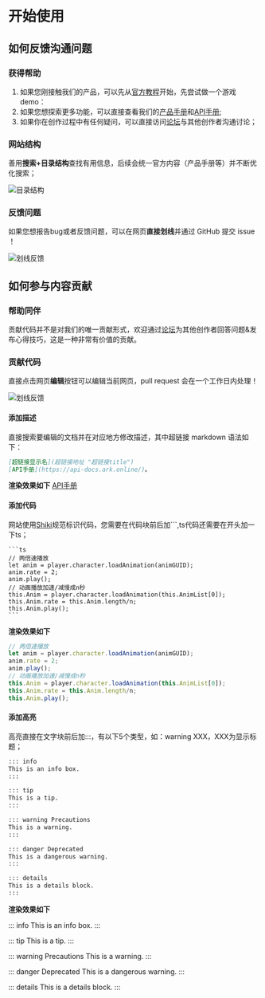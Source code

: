 # 开始使用

## 如何反馈沟通问题

### 获得帮助

1. 如果您刚接触我们的产品，可以先从[官方教程](https://meta.feishu.cn/wiki/wikcnmY0MQweLdbnlywkJJiDucd)开始，先尝试做一个游戏 demo：
2. 如果您想探索更多功能，可以直接查看我们的[产品手册](https://meta.feishu.cn/wiki/wikcnTRMsvWdaJq2SOenbuHjXmf)和[API手册](https://api-docs.ark.online/);
3. 如果你在创作过程中有任何疑问，可以直接访问[论坛](https://forum.ark.online/)与其他创作者沟通讨论；

### 网站结构

善用**搜索+目录结构**查找有用信息，后续会统一官方内容（产品手册等）并不断优化搜索；

![目录结构](https://tc-cdn-forum.ark.online/forum/202302/27/112907mi8oj2o51kzr25jm.png)

### 反馈问题

如果您想报告bug或者反馈问题，可以在网页**直接划线**并通过 GitHub 提交 issue ！

![划线反馈](https://tc-cdn-forum.ark.online/forum/202302/27/113109tgrcp2wvuypcik8c.gif)

## 如何参与内容贡献

### 帮助同伴

贡献代码并不是对我们的唯一贡献形式，欢迎通过[论坛](https://forum.ark.online/)为其他创作者回答问题&发布心得技巧，这是一种非常有价值的贡献。

### 贡献代码

直接点击网页**编辑**按钮可以编辑当前网页，pull request 会在一个工作日内处理！

![划线反馈](https://tc-cdn-forum.ark.online/forum/202302/27/113110nvzywxtc6rsrvz7g.gif)


#### 添加描述

直接搜索要编辑的文档并在对应地方修改描述，其中超链接 markdown 语法如下：

``` markdown
[超链接显示名](超链接地址 "超链接title")
[API手册](https://api-docs.ark.online/)。
```

**渲染效果如下**
[API手册](https://api-docs.ark.online/)


#### 添加代码

网站使用[Shiki](https://shiki.matsu.io/)规范标识代码，您需要在代码块前后加```,ts代码还需要在开头加一下ts；

````
```ts
// 两倍速播放
let anim = player.character.loadAnimation(animGUID);
anim.rate = 2;
anim.play();
// 动画播放加速/减慢成n秒
this.Anim = player.character.loadAnimation(this.AnimList[0]);
this.Anim.rate = this.Anim.length/n;
this.Anim.play();
```
````

**渲染效果如下**

```ts
// 两倍速播放
let anim = player.character.loadAnimation(animGUID);
anim.rate = 2;
anim.play();
// 动画播放加速/减慢成n秒
this.Anim = player.character.loadAnimation(this.AnimList[0]);
this.Anim.rate = this.Anim.length/n;
this.Anim.play();
```

#### 添加高亮

高亮直接在文字块前后加:::，有以下5个类型，如：warning XXX，XXX为显示标题；

```markdown
::: info
This is an info box.
:::

::: tip
This is a tip.
:::

::: warning Precautions
This is a warning.
:::

::: danger Deprecated
This is a dangerous warning.
:::

::: details
This is a details block.
:::
```

**渲染效果如下**

::: info
This is an info box.
:::

::: tip
This is a tip.
:::

::: warning Precautions
This is a warning.
:::

::: danger Deprecated
This is a dangerous warning.
:::

::: details
This is a details block.
:::
